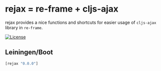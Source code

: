rejax = re-frame + cljs-ajax
============================

rejax provides a nice functions and shortcuts for easier usage of `cljs-ajax` library in `re-frame`.

[![License](https://img.shields.io/badge/MIT-Clause-blue.svg)](https://opensource.org/licenses/MIT)


Leiningen/Boot
--------------

```clojure
[rejax "0.0.0"]
```
